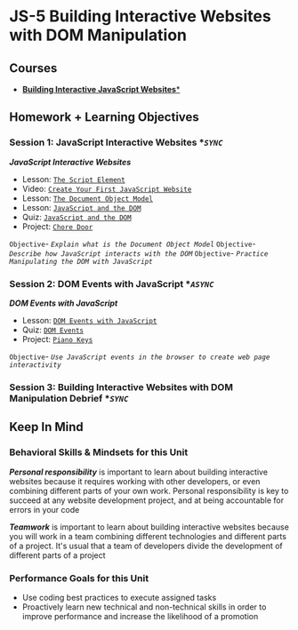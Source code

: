 # JS-5 Building Interactive Websites with DOM Manipulation

## Courses

- [**Building Interactive JavaScript Websites***](https://www.codecademy.com/learn/build-interactive-websites)

## Homework + Learning Objectives

### Session 1: JavaScript Interactive Websites **`SYNC`*

***JavaScript Interactive Websites***

- Lesson: [`The Script Element`](https://www.codecademy.com/courses/build-interactive-websites/lessons/script-element/resume)
- Video: [`Create Your First JavaScript Website`](https://www.codecademy.com/courses/build-interactive-websites/videos/create-a-javascript-website)
- Lesson: [`The Document Object Model`](https://www.codecademy.com/courses/build-interactive-websites/lessons/intro-dom/resume)
- Lesson: [`JavaScript and the DOM`](https://www.codecademy.com/courses/build-interactive-websites/lessons/javascript-dom/resume)
- Quiz: [`JavaScript and the DOM`](https://www.codecademy.com/courses/build-interactive-websites/quizzes/javascript-and-the-dom)
- Project: [`Chore Door`](https://www.codecademy.com/courses/build-interactive-websites/projects/chore-door-revised)

`Objective`- *`Explain what is the Document Object Model`*
`Objective`- *`Describe how JavaScript interacts with the DOM`*
`Objective`- *`Practice Manipulating the DOM with JavaScript`*

### Session 2: DOM Events with JavaScript **`ASYNC`*

***DOM Events with JavaScript***

- Lesson: [`DOM Events with JavaScript`](https://www.codecademy.com/courses/build-interactive-websites/lessons/dom-events/resume)
- Quiz: [`DOM Events`](https://www.codecademy.com/courses/build-interactive-websites/quizzes/dom-events-quiz)
- Project: [`Piano Keys`](https://www.codecademy.com/courses/build-interactive-websites/projects/piano-keys)

`Objective`- *`Use JavaScript events in the browser to create web page interactivity`*

### Session 3: Building Interactive Websites with DOM Manipulation Debrief **`SYNC`*

## Keep In Mind

### Behavioral Skills & Mindsets for this Unit

***Personal responsibility*** is important to learn about building interactive websites because it requires working with other developers, or even combining different parts of your own work. Personal responsibility is key to succeed at any website development project, and at being accountable for errors in your code

***Teamwork*** is important to learn about building interactive websites because you will work in a team combining different technologies and different parts of a project. It's usual that a team of developers divide the development of different parts of a project

### Performance Goals for this Unit

- Use coding best practices to execute assigned tasks
- Proactively learn new technical and non-technical skills in order to improve performance and increase the likelihood of a promotion
